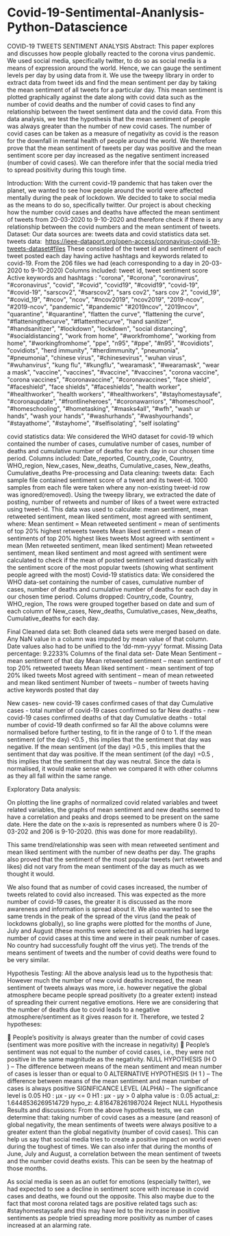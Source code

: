 # Covid-19-Sentimental-Ananlysis-Python-Datascience

COVID-19 TWEETS SENTIMENT ANALYSIS
Abstract:
This paper explores and discusses how people globally reacted to the corona virus pandemic.
We used social media, specifically twitter, to do so as social media is a means of expression
around the world. Hence, we can gauge the sentiment levels per day by using data from it.
We use the tweepy library in order to extract data from tweet ids and find the mean sentiment
per day by taking the mean sentiment of all tweets for a particular day. This mean sentiment
is plotted graphically against the date along with covid data such as the number of covid
deaths and the number of covid cases to find any relationship between the tweet sentiment
data and the covid data. From this data analysis, we test the hypothesis that the mean
sentiment of people was always greater than the number of new covid cases. The number of
covid cases can be taken as a measure of negativity as covid is the reason for the downfall in
mental health of people around the world. We therefore prove that the mean sentiment of
tweets per day was positive and the mean sentiment score per day increased as the negative
sentiment increased (number of covid cases). We can therefore infer that the social media
tried to spread positivity during this tough time.

Introduction:
With the current covid-19 pandemic that has taken over the planet, we wanted to see how
people around the world were affected mentally during the peak of lockdown. We decided to
take to social media as the means to do so, specifically twitter. Our project is about checking
how the number covid cases and deaths have affected the mean sentiment of tweets from
20-03-2020 to 9-10-2020 and therefore check if there is any relationship between the covid
numbers and the mean sentiment of tweets. 
Dataset:
Our data sources are: tweets data and covid statistics data set.
tweets data: 
https://ieee-dataport.org/open-access/coronavirus-covid-19-tweets-dataset#files These
consisted of the tweet id and sentiment of each tweet posted each day having active hashtags
and keywords related to covid-19.
From the 206 files we had (each corresponding to a day in 20-03-2020 to 9-10-2020)
Columns included: tweet id, tweet sentiment score
Active keywords and hashtags : &quot;corona&quot;, &quot;#corona&quot;, &quot;coronavirus&quot;, &quot;#coronavirus&quot;, &quot;covid&quot;, &quot;#covid&quot;,
&quot;covid19&quot;, &quot;#covid19&quot;, &quot;covid-19&quot;, &quot;#covid-19&quot;, &quot;sarscov2&quot;, &quot;#sarscov2&quot;, &quot;sars cov2&quot;, &quot;sars cov 2&quot;, &quot;covid_19&quot;,
&quot;#covid_19&quot;, &quot;#ncov&quot;, &quot;ncov&quot;, &quot;#ncov2019&quot;, &quot;ncov2019&quot;, &quot;2019-ncov&quot;, &quot;#2019-ncov&quot;, &quot;pandemic&quot;, &quot;#pandemic&quot;
&quot;#2019ncov&quot;, &quot;2019ncov&quot;, &quot;quarantine&quot;, &quot;#quarantine&quot;, &quot;flatten the curve&quot;, &quot;flattening the curve&quot;, &quot;#flatteningthecurve&quot;,
&quot;#flattenthecurve&quot;, &quot;hand sanitizer&quot;, &quot;#handsanitizer&quot;, &quot;#lockdown&quot;, &quot;lockdown&quot;, &quot;social distancing&quot;, &quot;#socialdistancing&quot;,
&quot;work from home&quot;, &quot;#workfromhome&quot;, &quot;working from home&quot;, &quot;#workingfromhome&quot;, &quot;ppe&quot;, &quot;n95&quot;, &quot;#ppe&quot;, &quot;#n95&quot;,
&quot;#covidiots&quot;, &quot;covidiots&quot;, &quot;herd immunity&quot;, &quot;#herdimmunity&quot;, &quot;pneumonia&quot;, &quot;#pneumonia&quot;, &quot;chinese virus&quot;,
&quot;#chinesevirus&quot;, &quot;wuhan virus&quot;, &quot;#wuhanvirus&quot;, &quot;kung flu&quot;, &quot;#kungflu&quot;, &quot;wearamask&quot;, &quot;#wearamask&quot;, &quot;wear a mask&quot;,
&quot;vaccine&quot;, &quot;vaccines&quot;, &quot;#vaccine&quot;, &quot;#vaccines&quot;, &quot;corona vaccine&quot;, &quot;corona vaccines&quot;, &quot;#coronavaccine&quot;, &quot;#coronavaccines&quot;,
&quot;face shield&quot;, &quot;#faceshield&quot;, &quot;face shields&quot;, &quot;#faceshields&quot;, &quot;health worker&quot;, &quot;#healthworker&quot;, &quot;health workers&quot;,
&quot;#healthworkers&quot;, &quot;#stayhomestaysafe&quot;, &quot;#coronaupdate&quot;, &quot;#frontlineheroes&quot;, &quot;#coronawarriors&quot;, &quot;#homeschool&quot;,
&quot;#homeschooling&quot;, &quot;#hometasking&quot;, &quot;#masks4all&quot;, &quot;#wfh&quot;, &quot;wash ur hands&quot;, &quot;wash your hands&quot;, &quot;#washurhands&quot;,
&quot;#washyourhands&quot;, &quot;#stayathome&quot;, &quot;#stayhome&quot;, &quot;#selfisolating&quot;, &quot;self isolating&quot;

covid statistics data: We considered the WHO dataset for covid-19 which contained the
number of cases, cumulative number of cases, number of deaths and cumulative number of
deaths for each day in our chosen time period.
Columns included: Date_reported, Country_code, Country, WHO_region, New_cases,
New_deaths, Cumulative_cases, New_deaths, Cumulative_deaths
Pre-processing and Data cleaning:
tweets data: 
Each sample file contained sentiment score of a tweet and its tweet-id. 1000 samples from
each file were taken where any non-existing tweet-id row was ignored(removed). Using the
tweepy library, we extracted the date of posting, number of retweets and number of likes of a
tweet were extracted using tweet-id. This data was used to calculate: mean sentiment, mean
retweeted sentiment, mean liked sentiment, most agreed with sentiment, where:
Mean sentiment =
Mean retweeted sentiment = mean of sentiments of top 20% highest retweets tweets
Mean liked sentiment = mean of sentiments of top 20% highest likes tweets
Most agreed with sentiment = mean (Men retweeted sentiment, mean liked sentiment)
Mean retweeted sentiment, mean liked sentiment and most agreed with sentiment were
calculated to check if the mean of posted sentiment varied drastically with the sentiment
score of the most popular tweets (showing what sentiment people agreed with the most)
Covid-19 statistics data: We considered the WHO data-set containing the number of cases,
cumulative number of cases, number of deaths and cumulative number of deaths for each day
in our chosen time period.
Colums dropped: Country_code, Country, WHO_region,
The rows were grouped together based on date and sum of each column of New_cases,
New_deaths, Cumulative_cases, New_deaths, Cumulative_deaths for each day.

Final Cleaned data set:
Both cleaned data sets were merged based on date. Any NaN value in a column was imputed
by mean value of that column. Date values also had to be unified to the ‘dd-mm-yyyy’
format.
Missing Data percentage: 9.2233%
Columns of the final data set-
Date
Mean Sentiment – mean sentiment of that day
Mean retweeted sentiment – mean sentiment of top 20% retweeted tweets
Mean liked sentiment - mean sentiment of top 20% liked tweets
Most agreed with sentiment – mean of mean retweeted and mean liked sentiment
Number of tweets – number of tweets having active keywords posted that day

New cases- new covid-19 cases confirmed cases of that day
Cumulative cases - total number of covid-19 cases confirmed so far
New deaths - new covid-19 cases confirmed deaths of that day
Cumulative deaths - total number of covid-19 death confirmed so far
All the above columns were normalised before further testing, to fit in the range of 0 to 1.
If the mean sentiment (of the day) &lt;0.5 , this implies that the sentiment that day was
negative.
If the mean sentiment (of the day) &gt;0.5 , this implies that the sentiment that day was positive.
If the mean sentiment (of the day) =0.5 , this implies that the sentiment that day was neutral.
Since the data is normalised, it would make sense when we compared it with other columns
as they all fall within the same range.

Exploratory Data analysis:

On plotting the line graphs of normalized covid related variables and tweet related variables,
the graphs of mean sentiment and new deaths seemed to have a correlation and peaks and
drops seemed to be present on the same date. Here the date on the x-axis is represented as
numbers where 0 is 20-03-202 and 206 is 9-10-2020. (this was done for more readability).

This same trend/relationship was seen with mean retweeted sentiment and mean liked
sentiment with the number of new deaths per day. The graphs also proved that the sentiment
of the most popular tweets (wrt retweets and likes) did not vary from the mean sentiment of
the day as much as we thought it would.

We also found that as number of covid cases
increased, the number of tweets related to covid
also increased. This was expected as the more
number of covid-19 cases, the greater it is
discussed as the more awareness and information
is spread about it.
We also wanted to see the same trends in the
peak of the spread of the virus (and the peak of
lockdowns globally), so line graphs were plotted
for the months of June, July and August (these months were selected as all countries had
large number of covid cases at this time and were in their peak number of cases. No country
had successfully fought off the virus yet). The trends of the means sentiment of tweets and
the number of covid deaths were found to be very similar.

Hypothesis Testing:
All the above analysis lead us to the hypothesis that: However much the number of new covid
deaths increased, the mean sentiment of tweets always was more, i.e. however negative the
global atmosphere became people spread positivety (to a greater extent) instead of spreading
their current negative emotions. Here we are considering that the number of deaths due to
covid leads to a negative atmosphere/sentiment as it gives reason for it. Therefore, we tested
2 hypotheses:

 People’s positivity is always greater than the number of covid cases (sentiment was
more positive with the increase in negativity)
 People’s sentiment was not equal to the number of covid cases, i.e., they were not
positive in the same magnitude as the negativity.
NULL HYPOTHESIS (H O ) – The difference between means of the mean sentiment and
mean number of cases is lesser than or equal to 0
ALTERNATIVE HYPOTHESIS (H 1 ) – The difference between means of the mean
sentiment and mean number of cases is always positive
SIGNIFICANCE LEVEL (ALPHA) – The significance level is 0.05
H0 : μx - μy &lt;= 0
H1 : μx - μy &gt; 0
alpha value is : 0.05
actual_z: 1.6448536269514729
hypo_z: 4.816478261987024
Reject NULL Hypothesis
Results and discussions:
From the above hypothesis tests, we can determine that: taking number of covid cases as a
measure (and reason) of global negativity, the mean sentiments of tweets were always
positive to a greater extent than the global negativity (number of covid cases). This can help
us say that social media tries to create a positive impact on world even during the toughest of
times.
We can also infer that during the months of
June, July and August, a correlation between
the mean sentiment of tweets and the
number covid deaths exists. This can be seen
by the heatmap of those months.

As social media is seen as an outlet for
emotions (especially twitter), we had
expected to see a decline in sentiment score
with increase in covid cases and deaths, we
found out the opposite. This also maybe due
to the fact that most corona related tags are positive related tags such as: #stayhomestaysafe
and this may have led to the increase in positive sentiments as people tried spreading more
positivity as number of cases increased at an alarming rate.
